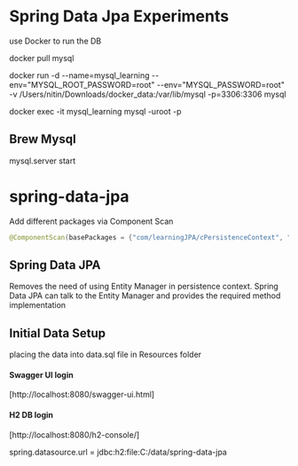 # Spring Data Jpa Experiments

use Docker to run the DB

docker pull mysql

docker run -d
--name=mysql_learning
--env="MYSQL_ROOT_PASSWORD=root"
--env="MYSQL_PASSWORD=root"
-v /Users/nitin/Downloads/docker_data:/var/lib/mysql
-p=3306:3306
mysql

docker exec -it mysql_learning mysql -uroot -p

## Brew Mysql
mysql.server start
# spring-data-jpa

Add different packages via Component Scan
```java
@ComponentScan(basePackages = {"com/learningJPA/cPersistenceContext", "com.learningJPA"})
```

## Spring Data JPA
Removes the need of using Entity Manager in persistence context. Spring Data JPA can talk to the Entity Manager and provides 
the required method implementation

## Initial Data Setup
placing the data into data.sql file in Resources folder

#### Swagger UI login

[http://localhost:8080/swagger-ui.html]

#### H2 DB login

[http://localhost:8080/h2-console/]

spring.datasource.url = jdbc:h2:file:C:/data/spring-data-jpa


